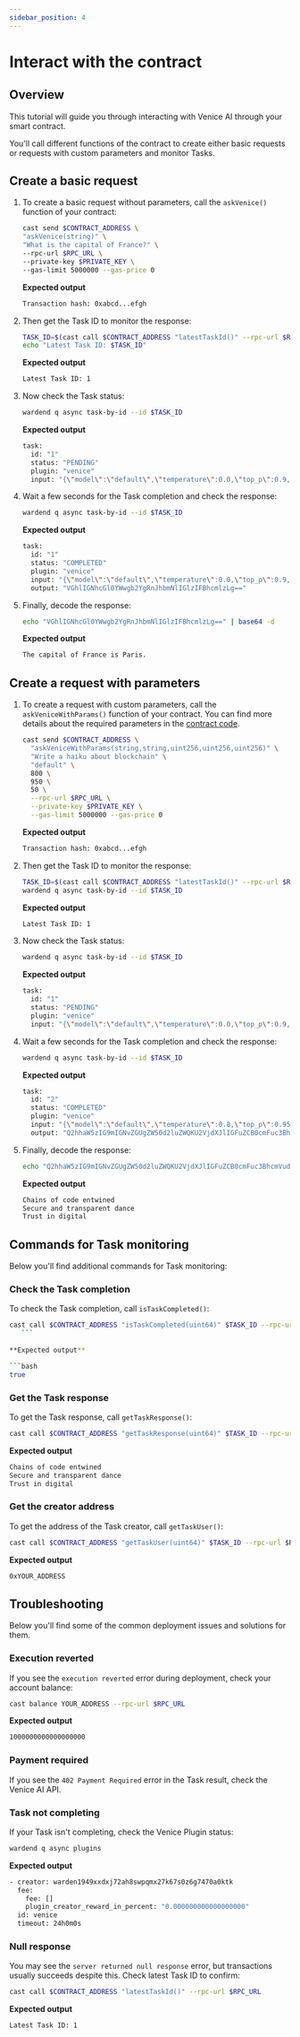 ```yaml
---
sidebar_position: 4
---
```


# Interact with the contract

## Overview

This tutorial will guide you through interacting with Venice AI through your smart contract.

You'll call different functions of the contract to create either basic requests or requests with custom parameters and monitor Tasks.

## Create a basic request 

1. To create a basic request without parameters, call the `askVenice()` function of your contract:

   ```bash
   cast send $CONTRACT_ADDRESS \
   "askVenice(string)" \
   "What is the capital of France?" \
   --rpc-url $RPC_URL \
   --private-key $PRIVATE_KEY \
   --gas-limit 5000000 --gas-price 0
   ```

   **Expected output**

   ```bash
   Transaction hash: 0xabcd...efgh
   ```

2. Then get the Task ID to monitor the response:

   ```bash
   TASK_ID=$(cast call $CONTRACT_ADDRESS "latestTaskId()" --rpc-url $RPC_URL)
   echo "Latest Task ID: $TASK_ID"
   ```

   **Expected output**

   ```bash
   Latest Task ID: 1
   ```

3. Now check the Task status:
   
   ```bash
   wardend q async task-by-id --id $TASK_ID
   ```
   
   **Expected output**
   
   ```bash
   task:
     id: "1"
     status: "PENDING"
     plugin: "venice"
     input: "{\"model\":\"default\",\"temperature\":0.0,\"top_p\":0.9,\"max_completion_tokens\":1000,\"message\":\"What is the capital of France?\"}"
   ```

4. Wait a few seconds for the Task completion and check the response:

   ```bash
   wardend q async task-by-id --id $TASK_ID
   ```

   **Expected output**

   ```bash
   task:
     id: "1"
     status: "COMPLETED"
     plugin: "venice"
     input: "{\"model\":\"default\",\"temperature\":0.0,\"top_p\":0.9,\"max_completion_tokens\":1000,\"message\":\"What is the capital of France?\"}"
     output: "VGhlIGNhcGl0YWwgb2YgRnJhbmNlIGlzIFBhcmlzLg=="
   ```

5. Finally, decode the response:
   
   ```bash
   echo "VGhlIGNhcGl0YWwgb2YgRnJhbmNlIGlzIFBhcmlzLg==" | base64 -d
   ```
   
   **Expected output**
   
   ```bash
   The capital of France is Paris.
   ```

## Create a request with parameters

1. To create a request with custom parameters, call the `askVeniceWithParams()` function of your contract. You can find more details about the required parameters in the [contract code](implement-venice-ai#1-create-a-contract).
   
   ```bash
   cast send $CONTRACT_ADDRESS \
     "askVeniceWithParams(string,string,uint256,uint256,uint256)" \
     "Write a haiku about blockchain" \
     "default" \
     800 \
     950 \
     50 \
     --rpc-url $RPC_URL \
     --private-key $PRIVATE_KEY \
     --gas-limit 5000000 --gas-price 0
   ```

   **Expected output**
   
   ```bash
   Transaction hash: 0xabcd...efgh
   ```

2. Then get the Task ID to monitor the response:
   
   ```bash
   TASK_ID=$(cast call $CONTRACT_ADDRESS "latestTaskId()" --rpc-url $RPC_URL)
   wardend q async task-by-id --id $TASK_ID
   ```

   **Expected output**

   ```bash
   Latest Task ID: 1
   ```

3. Now check the Task status:
   
   ```bash
   wardend q async task-by-id --id $TASK_ID
   ```
   
   **Expected output**
   
   ```bash
   task:
     id: "1"
     status: "PENDING"
     plugin: "venice"
     input: "{\"model\":\"default\",\"temperature\":0.0,\"top_p\":0.9,\"max_completion_tokens\":1000,\"message\":\"What is the capital of France?\"}"
   ```

4. Wait a few seconds for the Task completion and check the response:

   ```bash
   wardend q async task-by-id --id $TASK_ID
   ```
   
   **Expected output**
   
   ```bash
   task:
     id: "2"
     status: "COMPLETED"
     plugin: "venice"
     input: "{\"model\":\"default\",\"temperature\":0.8,\"top_p\":0.95,\"max_completion_tokens\":50,\"message\":\"Write a haiku about blockchain\"}"
     output: "Q2hhaW5zIG9mIGNvZGUgZW50d2luZWQKU2VjdXJlIGFuZCB0cmFuc3BhcmVudCBkYW5jZQpUcnVzdCBpbiBkaWdpdGFs"
   ```

3. Finally, decode the response:

   ```bash
   echo "Q2hhaW5zIG9mIGNvZGUgZW50d2luZWQKU2VjdXJlIGFuZCB0cmFuc3BhcmVudCBkYW5jZQpUcnVzdCBpbiBkaWdpdGFs" | base64 -d
   ```

   **Expected output**
   
   ```bash
   Chains of code entwined
   Secure and transparent dance
   Trust in digital
   ```

## Commands for Task monitoring

Below you'll find additional commands for Task monitoring:

### Check the Task completion

To check the Task completion, call `isTaskCompleted()`:

   ```bash
   cast call $CONTRACT_ADDRESS "isTaskCompleted(uint64)" $TASK_ID --rpc-url $RPC_URL
      ```
      
   **Expected output**
   
   ```bash
   true
   ```

### Get the Task response

To get the Task response, call `getTaskResponse()`:
   
   ```bash
   cast call $CONTRACT_ADDRESS "getTaskResponse(uint64)" $TASK_ID --rpc-url $RPC_URL
   ```
   
   **Expected output**
   
   ```bash
   Chains of code entwined
   Secure and transparent dance
   Trust in digital
   ```
 
### Get the creator address

To get the address of the Task creator, call `getTaskUser()`:
   
   ```bash
   cast call $CONTRACT_ADDRESS "getTaskUser(uint64)" $TASK_ID --rpc-url $RPC_URL
   ```
   
   **Expected output**
   
   ```bash
   0xYOUR_ADDRESS
   ```
   
## Troubleshooting

Below you'll find some of the common deployment issues and solutions for them.

### Execution reverted

If you see the `execution reverted` error during deployment, check your account balance:

```bash
cast balance YOUR_ADDRESS --rpc-url $RPC_URL
```
   
**Expected output**

```bash
1000000000000000000
```

### Payment required

If you see the `402 Payment Required` error in the Task result, check the Venice AI API.

### Task not completing

If your Task isn't completing, check the Venice Plugin status:
   
```bash
wardend q async plugins
```
   
**Expected output**

```bash
- creator: warden1949xxdxj72ah8swpqmx27k67s0z6g7470a0ktk
  fee:
    fee: []
    plugin_creator_reward_in_percent: "0.000000000000000000"
  id: venice
  timeout: 24h0m0s
```
   
### Null response

You may see the `server returned null response` error, but transactions usually succeeds despite this. Check latest Task ID to confirm:
   
```bash
cast call $CONTRACT_ADDRESS "latestTaskId()" --rpc-url $RPC_URL
```

**Expected output**

```bash
Latest Task ID: 1
```
